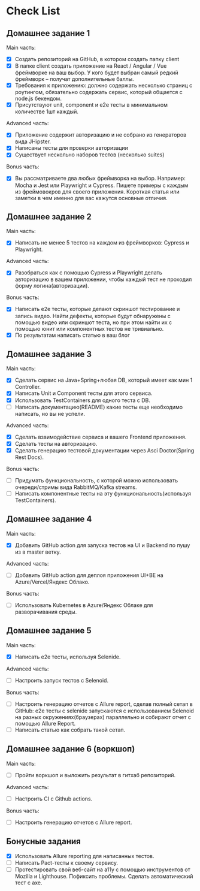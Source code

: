 # Check List
## Домашнее задание 1
Main часть:

- [x] Создать репозиторий на GitHub, в котором создать папку client
- [x] В папке client создать приложение на React / Angular / Vue фреймворке на ваш выбор. У кого будет выбран самый редкий фреймворк – получат дополнительные баллы.
- [x] Требования к приложению: должно содержать несколько страниц с роутингом, обязательно содержать сервис, который общается с node.js бекендом.
- [x] Присутствуют unit, component и e2e тесты в минимальном количестве 1шт каждый.

Advanced часть:

- [x] Приложение содержит авторизацию и не собрано из генераторов вида JHipster.
- [x] Написаны тесты для проверки авторизации
- [x] Существует нескольно наборов тестов (несколько suites)

Bonus часть:

- [x] Вы рассматриваете два любых фреймворка на выбор. Например: Mocha и Jest или Playwright и Cypress. Пишете примеры с каждым из фреймовокров для своего приложения. Короткая статья или заметки в чем именно для вас кажутся основные отличия.
## Домашнее задание 2

Main часть:

- [x] Написать не менее 5 тестов на каждом из фреймворков: Cypress и Playwright.

Advanced часть:

- [x] Разобраться как с помощью Cypress и Playwright делать авторизацию в вашем приложении, чтобы каждый тест не проходил форму логина(авторизации).

Bonus часть:

- [x] Написать e2e тесты, которые делают скриншот тестирование и запись видео. Найти дефекты, которые будут обнаружены с помощью видео или скриншот теста, но при этом найти их с помощью юнит или компонентных тестов не тривиально.
- [x] По результатам написать статью в ваш блог

## Домашнее задание 3

 Main часть:
 
 - [x] Сделать сервис на Java+Spring+любая DB, который имеет как мин 1 Controller. 
 - [x] Написать Unit и Component тесты для этого сервиса. 
 - [x] Использовать TestContainers для одного теста с DB. 
 - [ ] Написать документацию(README) какие тесты еще необходимо написать, но вы не успели.

Advanced часть: 

- [x] Сделать взаимодействие сервиса и вашего Frontend приложения. 
- [x] Сделать тесты на авторизацию. 
- [x] Сделать генерацию тестовой документации через Asci Doctor(Spring Rest Docs).

Bonus часть:

- [ ] Придумать функциональность, с которой можно использовать очереди/стримы вида RabbitMQ/Kafka streams. 
- [ ] Написать компонентные тесты на эту функциональность(используя TestContainers).
## Домашнее задание 4
 Main часть:

- [x] Добавить GitHub action для запуска тестов на UI и Backend по пушу из в master ветку.

Advanced часть:

- [ ] Добавить GitHub action для деплоя приложения UI+BE на Azure/Vercel/Яндекс Облако.

Bonus часть:

- [ ] Использовать Kubernetes в Azure/Яндекс Облаке для разворачивания среды.
## Домашнее задание 5
Main часть:

- [x] Написать e2e тесты, используя Selenide.

Advanced часть:

- [ ] Настроить запуск тестов с Selenoid.

Bonus часть:

- [ ] Настроить генерацию отчетов с Allure report, сделав полный сетап в GitHub: e2e тесты с selenide запускаются с использованием Selenoid на разных окружениях(браузерах) параллельно и собирают отчет с помощью Allure Report.
- [ ] Написать статью как собрать такой сетап.

## Домашнее задание 6 (воркшоп)

Main часть:

- [ ] Пройти воркшоп и выложить результат в гитхаб репозиторий.

Advanced часть:

- [ ] Настроить CI с Github actions.

Bonus часть:

- [ ] Настроить генерацию отчетов с Allure report.

## Бонусные задания

- [x] Использовать Allure reporting для написанных тестов.
- [ ] Написать Pact-тесты к своему сервису.
- [ ] Протестировать свой веб-сайт на а11y с помощью инструментов от Mozilla и Lighthouse. Пофиксить проблемы. Сделать автоматический тест с axe.
